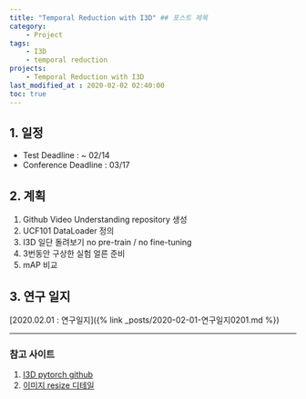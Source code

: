 ```yaml
---
title: "Temporal Reduction with I3D" ## 포스트 제목
category:       
    - Project
tags:
    - I3D
    - temporal reduction          
projects:
    - Temporal Reduction with I3D         
last_modified_at : 2020-02-02 02:40:00
toc: true
---
```


## 1. 일정

- Test Deadline : ~ 02/14
- Conference Deadline : 03/17

## 2. 계획

1. Github Video Understanding repository 생성
2. UCF101 DataLoader 정의
3. I3D 일단 돌려보기 no pre-train / no fine-tuning
4. 3번동안 구상한 실험 얼른 준비
5. mAP 비교

## 3. 연구 일지

[2020.02.01 : 연구일지]({% link _posts/2020-02-01-연구일지0201.md %})

<!-- [2020.02.02 : 연구일지]({% link _posts/2020-02-02-연구일지0202.md %}) -->
<!-- 
[2020.02.03 : 연구일지]({% link _posts/2020-02-03-연구일지3.md %})

[2020.02.04 : 연구일지]({% link _posts/2020-02-04-연구일지4.md %}) -->


<hr>

### 참고 사이트

1. [I3D pytorch github](https://github.com/woohee-yang/pytorch-i3d)
2. [이미지 resize 디테일](https://076923.github.io/posts/Python-opencv-8/)
